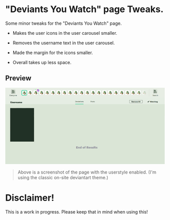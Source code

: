 # "Deviants You Watch" page Tweaks.

Some minor tweaks for the "Deviants You Watch" page.

- Makes the user icons in the user carousel smaller.
- Removes the username text in the user carousel.
- Made the margin for the icons smaller.

- Overall takes up less space.

## Preview

![alt text](https://raw.githubusercontent.com/Proxybat/UserCSS/main/Deviantart/DeviantArt%20DYWP/Preview/DYWP-screenshot-mini.png "DeviantArt Deviants you watch page.")
> Above is a screenshot of the page with the userstyle enabled. (I'm using the classic on-site deviantart theme.)


# Disclaimer!

This is a work in progress. Please keep that in mind when using this!
